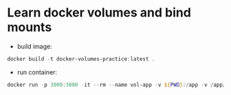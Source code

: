 # Learn docker volumes and bind mounts

- build image:

```powershell
docker build -t docker-volumes-practice:latest .
```

- run container:

```powershell
docker run -p 3000:3000 -it --rm --name vol-app -v ${PWD}:/app -v /app/node_modules -e CHOKIDAR_USEPOLLING=true docker-volumes-practice:latest
```